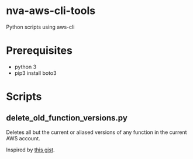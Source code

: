 # nva-aws-cli-tools
Python scripts using aws-cli 

# Prerequisites
* python 3
* pip3 install boto3

# Scripts

## delete_old_function_versions.py
Deletes all but the current or aliased versions of any function in the current AWS account.

Inspired by [this gist](https://gist.github.com/tobywf/6eb494f4b46cef367540074512161334).